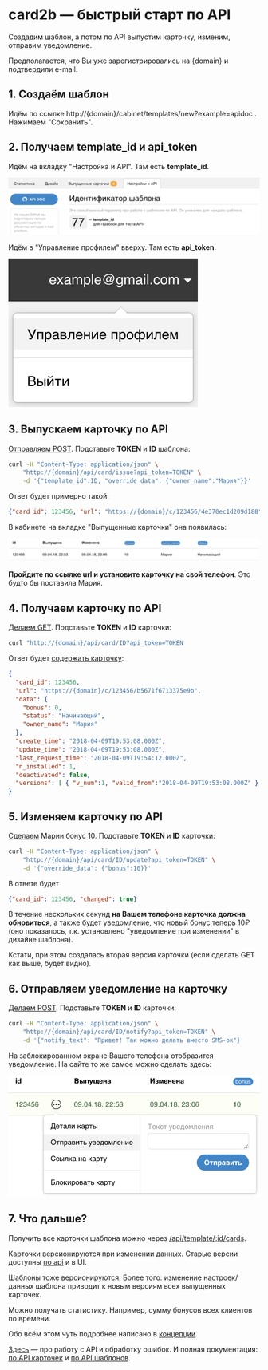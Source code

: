 # card2b — быстрый старт по API

Создадим шаблон, а потом по API выпустим карточку, изменим, отправим уведомление.

Предполагается, что Вы уже зарегистрировались на {domain} и подтвердили e-mail.


## 1. Создаём шаблон

Идём по ссылке http://{domain}/cabinet/templates/new?example=apidoc . 
Нажимаем "Сохранить".


## 2. Получаем template_id и api_token

Идём на вкладку "Настройка и API". Там есть **template_id**.

![template_id](../img/screen_quickstart_id.png)

Идём в "Управление профилем" вверху. Там есть **api_token**.

![profile](../img/screen_quickstart_profile.png)


## 3. Выпускаем карточку по API

[Отправляем POST](./cards.md#api_card_issue). Подставьте **TOKEN** и **ID** шаблона:

```bash
curl -H "Content-Type: application/json" \
    "http://{domain}/api/card/issue?api_token=TOKEN" \
    -d '{"template_id":ID, "override_data": {"owner_name":"Мария"}}'
```  

Ответ будет примерно такой:

```json
{"card_id": 123456, "url": "https://{domain}/c/123456/4e370ec1d209d188"}
```

В кабинете на вкладке "Выпущенные карточки" она появилась: 

![issued card](../img/screen_quickstart_ui1.png)

**Пройдите по ссылке url и установите карточку на свой телефон**. Это будто бы поставила Мария. 


## 4. Получаем карточку по API

[Делаем GET](./cards.md#api_card_get). Подставьте **TOKEN** и **ID** карточки: 

```bash
curl "http://{domain}/api/card/ID?api_token=TOKEN
```

Ответ будет [содержать карточку](./working-with-api.md#card):

```json
{
  "card_id": 123456,
  "url": "https://{domain}/c/123456/b5671f6713375e9b",
  "data": {
    "bonus": 0,
    "status": "Начинающий",
    "owner_name": "Мария"
  },
  "create_time": "2018-04-09T19:53:08.000Z",
  "update_time": "2018-04-09T19:53:08.000Z",
  "last_request_time": "2018-04-09T19:54:12.000Z",
  "n_installed": 1,
  "deactivated": false,
  "versions": [ { "v_num":1, "valid_from":"2018-04-09T19:53:08.000Z" } ]
}
```


## 5. Изменяем карточку по API

[Сделаем](./cards.md#api_card_update) Марии бонус 10. Подставьте **TOKEN** и **ID** карточки:

```bash
curl -H "Content-Type: application/json" \
    "http://{domain}/api/card/ID/update?api_token=TOKEN" \
    -d '{"override_data": {"bonus":10}}'
```  

В ответе будет

```json
{"card_id": 123456, "changed": true}
```

В течение нескольких секунд **на Вашем телефоне карточка должна обновиться**, а также будет уведомление, что новый бонус теперь 10₽ 
(оно показалось, т.к. установлено "уведомление при изменении" в дизайне шаблона).

Кстати, при этом создалась вторая версия карточки (если сделать GET как выше, будет видно). 


## 6. Отправляем уведомление на карточку

[Делаем POST](./cards.md#api_card_notify). Подставьте **TOKEN** и **ID** карточки:

```bash
curl -H "Content-Type: application/json" \
    "http://{domain}/api/card/ID/notify?api_token=TOKEN" \
    -d '{"notify_text": "Привет! Так можно делать вместо SMS-ок"}'
```  

На заблокированном экране Вашего телефона отобразится уведомление. На сайте то же самое можно сделать здесь:
 
![issued card](../img/screen_quickstart_ui2.png)


## 7. Что дальше?

Получить все карточки шаблона можно через [/api/template/:id/cards](./templates.md#api_template_cards).

Карточки версионируются при изменении данных. Старые версии доступны [по api](./cards.md#api_card_get_vnum) и в UI.

Шаблоны тоже версионируются. Более того: изменение настроек/данных шаблона приводит к новым версиям всех выпущенных карточек.

Можно получать статистику. Например, сумму бонусов всех клиентов по времени.

Обо всём этом чуть подробнее написано в [концепции](./basic-concepts.md).

[Здесь](./working-with-api.md) — про работу с API и обработку ошибок. 
И полная документация: [по API карточек](./cards.md) и [по API шаблонов](./templates.md).

